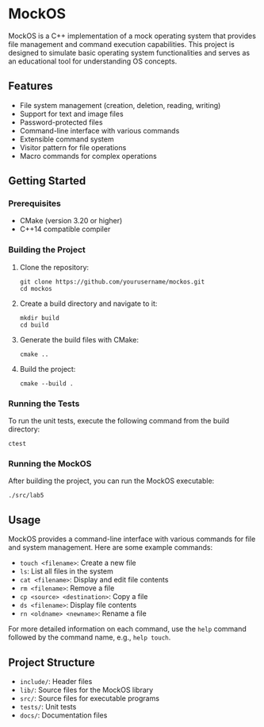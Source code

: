# MockOS

MockOS is a C++ implementation of a mock operating system that provides file management and command execution capabilities. This project is designed to simulate basic operating system functionalities and serves as an educational tool for understanding OS concepts.

## Features

- File system management (creation, deletion, reading, writing)
- Support for text and image files
- Password-protected files
- Command-line interface with various commands
- Extensible command system
- Visitor pattern for file operations
- Macro commands for complex operations

## Getting Started

### Prerequisites

- CMake (version 3.20 or higher)
- C++14 compatible compiler

### Building the Project

1. Clone the repository:
   ```
   git clone https://github.com/yourusername/mockos.git
   cd mockos
   ```

2. Create a build directory and navigate to it:
   ```
   mkdir build
   cd build
   ```

3. Generate the build files with CMake:
   ```
   cmake ..
   ```

4. Build the project:
   ```
   cmake --build .
   ```

### Running the Tests

To run the unit tests, execute the following command from the build directory:

```
ctest
```

### Running the MockOS

After building the project, you can run the MockOS executable:

```
./src/lab5
```

## Usage

MockOS provides a command-line interface with various commands for file and system management. Here are some example commands:

- `touch <filename>`: Create a new file
- `ls`: List all files in the system
- `cat <filename>`: Display and edit file contents
- `rm <filename>`: Remove a file
- `cp <source> <destination>`: Copy a file
- `ds <filename>`: Display file contents
- `rn <oldname> <newname>`: Rename a file

For more detailed information on each command, use the `help` command followed by the command name, e.g., `help touch`.

## Project Structure

- `include/`: Header files
- `lib/`: Source files for the MockOS library
- `src/`: Source files for executable programs
- `tests/`: Unit tests
- `docs/`: Documentation files